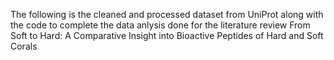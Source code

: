 The following is the cleaned and processed dataset from UniProt along with the code to complete the data anlysis done for the literature review From Soft to Hard: 
A Comparative Insight into Bioactive Peptides of Hard and Soft Corals
